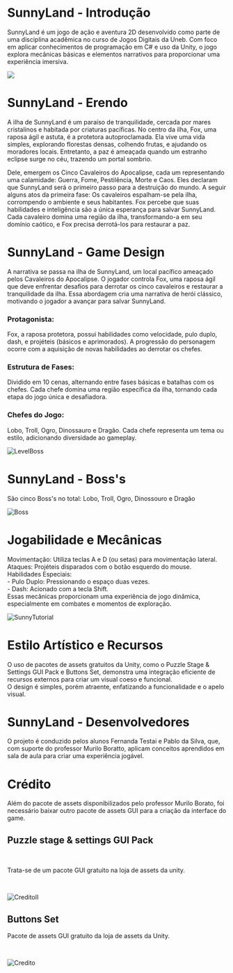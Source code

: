 # SunnyLand - Introdução

SunnyLand é um jogo de ação e aventura 2D desenvolvido como parte de uma disciplina acadêmica no curso de Jogos Digitais da Uneb. Com foco em aplicar conhecimentos de programação em C# e uso da Unity, o jogo explora mecânicas básicas e elementos narrativos para proporcionar uma experiência imersiva.<br>
  
  <img src="https://cdn.discordapp.com/attachments/1304031046139904020/1312467511119450173/Captura_de_tela_2024-11-30_141156.png?ex=674deb9f&is=674c9a1f&hm=747f62287d5cb73fe6ea6a7b6a2a101623411ba149609f6c167e78a3a680697e&" heigth:2px>
 
# SunnyLand - Erendo 

A ilha de SunnyLand é um paraíso de tranquilidade, cercada por mares cristalinos e habitada por criaturas pacíficas. No centro da ilha, Fox, uma raposa ágil e astuta, é a protetora autoproclamada. Ela vive uma vida simples, explorando florestas densas, colhendo frutas, e ajudando os moradores locais. Entretanto, a paz é ameaçada quando um estranho eclipse surge no céu, trazendo um portal sombrio. <br> 

Dele, emergem os Cinco Cavaleiros do Apocalipse, cada um representando uma calamidade: Guerra, Fome, Pestilência, Morte e Caos. Eles declaram que SunnyLand será o primeiro passo para a destruição do mundo. A seguir alguns atos da primeira fase: Os cavaleiros espalham-se pela ilha, corrompendo o ambiente e seus habitantes. Fox percebe que suas habilidades e inteligência são a única esperança para salvar SunnyLand. Cada cavaleiro domina uma região da ilha, transformando-a em seu domínio caótico, e Fox precisa derrotá-los para restaurar a paz.<br>

# SunnyLand - Game Design

A narrativa se passa na ilha de SunnyLand, um local pacífico ameaçado pelos Cavaleiros do Apocalipse. O jogador controla Fox, uma raposa ágil que deve enfrentar desafios para derrotar os cinco cavaleiros e restaurar a tranquilidade da ilha. Essa abordagem cria uma narrativa de herói clássico, motivando o jogador a avançar para salvar SunnyLand.

<h3>Protagonista:</h3>

Fox, a raposa protetora, possui habilidades como velocidade, pulo duplo, dash, e projéteis (básicos e aprimorados).
A progressão do personagem ocorre com a aquisição de novas habilidades ao derrotar os chefes.<br>

<h3>Estrutura de Fases:</h3>

Dividido em 10 cenas, alternando entre fases básicas e batalhas com os chefes.
Cada chefe domina uma região específica da ilha, tornando cada etapa do jogo única e desafiadora.<br>

<h3>Chefes do Jogo:</h3>

Lobo, Troll, Ogro, Dinossauro e Dragão.
Cada chefe representa um tema ou estilo, adicionando diversidade ao gameplay.<br>

![LevelBoss](https://github.com/user-attachments/assets/66a02779-a172-4684-9c8e-296970c0404f)

# SunnyLand - Boss's

São cinco Boss's no total: Lobo, Troll, Ogro, Dinossouro e Dragão <br>

![Boss](https://github.com/user-attachments/assets/48ea2245-ad31-46b3-a973-7265cc7edabb)

# Jogabilidade e Mecânicas

Movimentação: Utiliza teclas A e D (ou setas) para movimentação lateral.<br>
Ataques: Projéteis disparados com o botão esquerdo do mouse.<br>
Habilidades Especiais:<br>
    -  Pulo Duplo: Pressionando o espaço duas vezes.<br>
    -  Dash: Acionado com a tecla Shift.<br>
Essas mecânicas proporcionam uma experiência de jogo dinâmica, especialmente em combates e momentos de exploração.<br>

![SunnyTutorial](https://github.com/user-attachments/assets/720a8a32-beb6-43a1-b3d0-43c67bc4173e)

# Estilo Artístico e Recursos
O uso de pacotes de assets gratuitos da Unity, como o Puzzle Stage & Settings GUI Pack e Buttons Set, demonstra uma integração eficiente de recursos externos para criar um visual coeso e funcional.<br>
O design é simples, porém atraente, enfatizando a funcionalidade e o apelo visual.<br>

# SunnyLand - Desenvolvedores

O projeto é conduzido pelos alunos Fernanda Testai e Pablo da Silva, que, com suporte do professor Murilo Boratto, aplicam conceitos aprendidos em sala de aula para criar uma experiência jogável.<br>

# Crédito

Além do pacote de assets disponibilizados pelo professor Murilo Borato, foi necessário baixar outro pacote de assets GUI para a criação da interface do game. 
<h2>Puzzle stage & settings GUI Pack</h2><br>
<p>Trata-se de um pacote GUI gratuito na loja de assets da unity.</p><br>

![CreditoII](https://github.com/user-attachments/assets/edbfd8d0-e001-4cc1-b8a3-5f408dc5592f)

<h2>Buttons Set</h2>
<p>Pacote de assets GUI gratuito da loja de assets da Unity.</p><br>

![Credito](https://github.com/user-attachments/assets/656e6623-5e9c-4687-8b1c-96c8444881dd)





  

